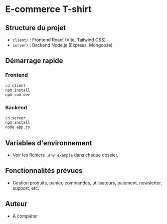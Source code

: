 # E-commerce T-shirt

## Structure du projet

- `client/` : Frontend React (Vite, Tailwind CSS)
- `server/` : Backend Node.js (Express, Mongoose)

## Démarrage rapide

### Frontend
```bash
cd client
npm install
npm run dev
```

### Backend
```bash
cd server
npm install
node app.js
```

## Variables d'environnement
- Voir les fichiers `.env.example` dans chaque dossier.

## Fonctionnalités prévues
- Gestion produits, panier, commandes, utilisateurs, paiement, newsletter, support, etc.

## Auteur
- À compléter





